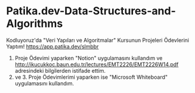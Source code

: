 # Patika.dev-Data-Structures-and-Algorithms
Kodluyoruz'da "Veri Yapıları ve Algoritmalar" Kursunun Projeleri Ödevlerini Yaptım! https://app.patika.dev/slmbbr
1. Proje Ödevimi yaparken "Notion" uygulamasını kullandım ve http://ikucukkoc.baun.edu.tr/lectures/EMT2226/EMT2226W14.pdf adresindeki bilgilerden istifade ettim.
2. ve 3. Proje Ödevimlerimi yaparken ise "Microsoft Whiteboard" uygulamasını kullandım.
